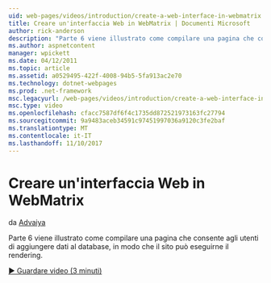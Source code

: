 ```yaml
---
uid: web-pages/videos/introduction/create-a-web-interface-in-webmatrix
title: Creare un'interfaccia Web in WebMatrix | Documenti Microsoft
author: rick-anderson
description: "Parte 6 viene illustrato come compilare una pagina che consente agli utenti di aggiungere dati al database, in modo che il sito può eseguirne il rendering."
ms.author: aspnetcontent
manager: wpickett
ms.date: 04/12/2011
ms.topic: article
ms.assetid: a0529495-422f-4008-94b5-5fa913ac2e70
ms.technology: dotnet-webpages
ms.prod: .net-framework
msc.legacyurl: /web-pages/videos/introduction/create-a-web-interface-in-webmatrix
msc.type: video
ms.openlocfilehash: cfacc7587df6f4c1735dd872521973163fc27794
ms.sourcegitcommit: 9a9483aceb34591c97451997036a9120c3fe2baf
ms.translationtype: MT
ms.contentlocale: it-IT
ms.lasthandoff: 11/10/2017
---
```

<a name="create-a-web-interface-in-webmatrix"></a>Creare un'interfaccia Web in WebMatrix
====================
da [Advaiya](https://twitter.com/Advaiyasolns)

Parte 6 viene illustrato come compilare una pagina che consente agli utenti di aggiungere dati al database, in modo che il sito può eseguirne il rendering.

[&#9654; Guardare video (3 minuti)](https://channel9.msdn.com/Blogs/ASP-NET-Site-Videos/create-a-web-interface-in-webmatrix)
